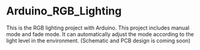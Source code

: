 # Arduino_RGB_Lighting
This is the RGB lighting project with Arduino.
This project includes manual mode and fade mode. It can automatically adjust the mode according to the light level in the environment.
(Schematic and PCB design is coming soon)
